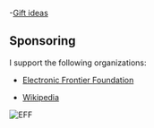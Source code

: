 -[Gift ideas](gifts.md)

## Sponsoring

I support the following organizations:

- [Electronic Frontier Foundation](https://www.eff.org/)

- [Wikipedia](https://donate.wikimedia.org/)


![EFF](https://www.eff.org/files/2019/11/20/2020-membership-badge-2.png)
